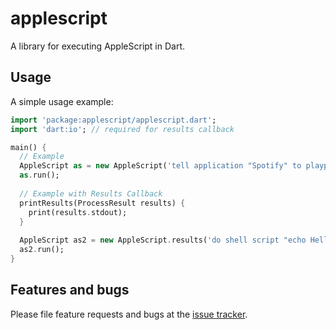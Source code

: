 # applescript

A library for executing AppleScript in Dart.

## Usage

A simple usage example:

```dart
import 'package:applescript/applescript.dart';
import 'dart:io'; // required for results callback

main() {
  // Example
  AppleScript as = new AppleScript('tell application "Spotify" to playpause');
  as.run();
  
  // Example with Results Callback
  printResults(ProcessResult results) {
    print(results.stdout);
  }
  
  AppleScript as2 = new AppleScript.results('do shell script "echo Hello World"', printResults);
  as2.run();
}
```

## Features and bugs

Please file feature requests and bugs at the [issue tracker][tracker].

[tracker]: https://github.com/csu/applescript.dart/issues
